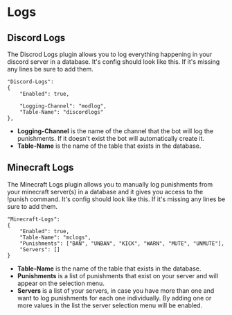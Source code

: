 # Logs

## Discord Logs

The Discrod Logs plugin allows you to log everything happening in your discord server in a database. It's config should look like this. If it's missing any lines be sure to add them.

```
"Discord-Logs":
{
    "Enabled": true,
    
    "Logging-Channel": "modlog",
    "Table-Name": "discordlogs"
},
```

- **Logging-Channel** is the name of the channel that the bot will log the punishments. If it doesn't exist the bot will automatically create it.
- **Table-Name** is the name of the table that exists in the database.

## Minecraft Logs

The Minecraft Logs plugin allows you to manually log punishments from your minecraft server(s) in a database and it gives you access to the !punish command. It's config should look like this. If it's missing any lines be sure to add them.

```
"Minecraft-Logs":
{
    "Enabled": true,
    "Table-Name": "mclogs",
    "Punishments": ["BAN", "UNBAN", "KICK", "WARN", "MUTE", "UNMUTE"],
    "Servers": []
}
```

- **Table-Name** is the name of the table that exists in the database.
- **Punishments** is a list of punishments that exist on your server and will appear on the selection menu.
- **Servers** is a list of your servers, in case you have more than one and want to log punishments for each one individually. By adding one or more values in the list the server selection menu will be enabled. 
